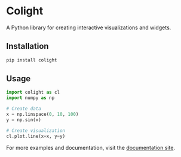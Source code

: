 # Colight

A Python library for creating interactive visualizations and widgets.

## Installation

```bash
pip install colight
```

## Usage

```python
import colight as cl
import numpy as np

# Create data
x = np.linspace(0, 10, 100)
y = np.sin(x)

# Create visualization
cl.plot.line(x=x, y=y)
```

For more examples and documentation, visit the [documentation site](https://colight.dev).
